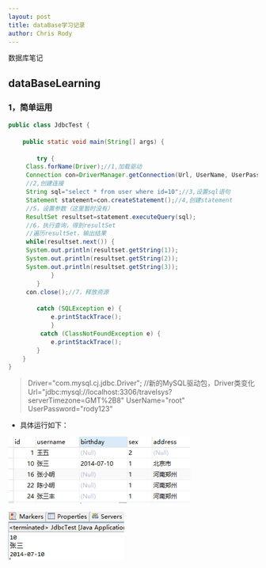```yaml
---
layout: post
title: dataBase学习记录
author: Chris Rody
---
```


数据库笔记

##  dataBaseLearning

### 1，简单运用

```java
public class JdbcTest {

	public static void main(String[] args) {
		
		try {
	 Class.forName(Driver);//1,加载驱动
	 Connection con=DriverManager.getConnection(Url, UserName, UserPassword);
	 //2,创建连接
	 String sql="select * from user where id=10";//3,设置sql语句
	 Statement statement=con.createStatement();//4,创建statement
	 //5，设置参数（这里暂时没有）
	 ResultSet resultset=statement.executeQuery(sql);
	 //6，执行查询，得到resultSet
	 //遍历resultSet，输出结果
	 while(resultset.next()) {
	 System.out.println(resultset.getString(1));
	 System.out.println(resultset.getString(2));
	 System.out.println(resultset.getString(3));
			}
		}
     con.close();//7，释放资源

		catch (SQLException e) {
			e.printStackTrace();
			}
		 catch (ClassNotFoundException e) {
			e.printStackTrace();
		}
	}	
}

```

>Driver="com.mysql.cj.jdbc.Driver";   //新的MySQL驱动包，Driver类变化
>Url="jdbc:mysql://localhost:3306/travelsys?serverTimezone=GMT%2B8"
>UserName="root"
>UserPassword="rody123"

* 具体运行如下：

![表](https://github.com/rodyyyy/rodyyyy.github.io/raw/master/images/数据库1.PNG)

![结果](https://github.com/rodyyyy/rodyyyy.github.io/raw/master/images/数据库2.PNG)